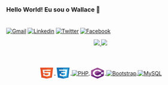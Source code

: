### Hello World! Eu sou o Wallace 👋

#

[![Gmail](https://img.shields.io/badge/Gmail-D14836?style=for-the-badge&logo=gmail&logoColor=white)](mailto:wallacesaymon15@outlook.com)
[![Linkedin](https://img.shields.io/badge/LinkedIn-0077B5?style=for-the-badge&logo=linkedin&logoColor=white)](https://www.linkedin.com/in/wallaceslpessoa/)
[![Twitter](https://img.shields.io/badge/Twitter-1DA1F2?style=for-the-badge&logo=twitter&logoColor=white)](https://twitter.com/wallacesaymon15)
[![Facebook](https://img.shields.io/badge/Facebook-1877F2?style=for-the-badge&logo=facebook&logoColor=white)](https://web.facebook.com/people/Wallace-Saymon/100014141208178/)

<div align="center">
  <a href="https://github.com/devWallacePessoa">
  <img height="180em" src="https://github-readme-stats.vercel.app/api?username=devwallacepessoa&show_icons=true&theme=tokyonight&include_all_commits=true&count_private=true"/>
  <img height="180em" src="https://github-readme-stats.vercel.app/api/top-langs/?username=devwallacepessoa&layout=compact&langs_count=7&theme=tokyonight"/>
</div>

#
<center>
<div style="display: inline_block"><br>
  <img align="center" alt="HTML" height="30" width="40" src="https://raw.githubusercontent.com/devicons/devicon/master/icons/html5/html5-original.svg">
  <img align="center" alt="CSS" height="30" width="40" src="https://raw.githubusercontent.com/devicons/devicon/master/icons/css3/css3-original.svg">
  <img align="center" alt="PHP" height="30" width="40" src="https://cdn.jsdelivr.net/gh/devicons/devicon/icons/php/php-original.svg">
  <img align="center" alt="Csharp" height="30" width="40" src="https://raw.githubusercontent.com/devicons/devicon/master/icons/csharp/csharp-original.svg">
  <img align="center" alt="Bootstrap" height="30" width="40" src="https://cdn.jsdelivr.net/gh/devicons/devicon/icons/bootstrap/bootstrap-plain-wordmark.svg">
  <img align="center" alt="MySQL" height="30" width="40" src="https://cdn.jsdelivr.net/gh/devicons/devicon/icons/mysql/mysql-original-wordmark.svg">
</div>
</center>
